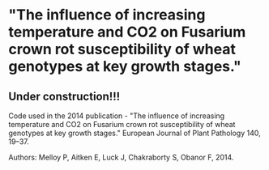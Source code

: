 # "The influence of increasing temperature and CO2 on Fusarium crown rot susceptibility of wheat genotypes at key growth stages."
## Under construction!!!
Code used in the 2014 publication - "The influence of increasing temperature and CO2 on Fusarium crown rot susceptibility of wheat genotypes at key growth stages." European Journal of Plant Pathology 140, 19–37.

Authors: Melloy P, Aitken E, Luck J, Chakraborty S, Obanor F, 2014.
